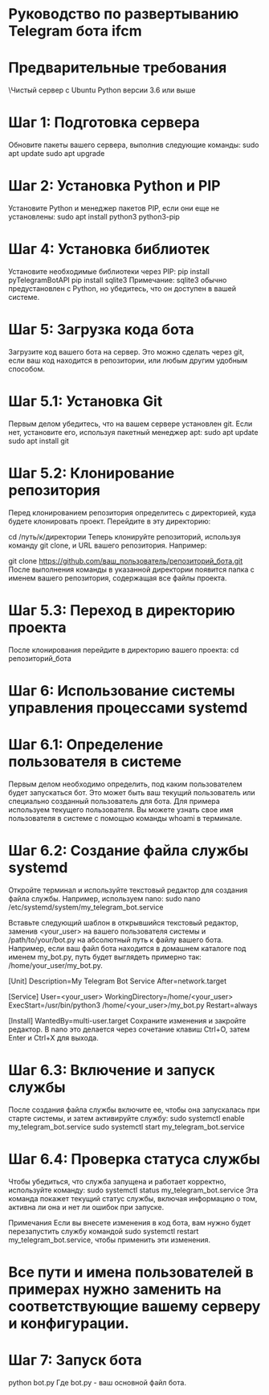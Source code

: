 # Руководство по развертыванию Telegram бота ifcm
# Предварительные требования
\Чистый сервер с Ubuntu
Python версии 3.6 или выше

# Шаг 1: Подготовка сервера
Обновите пакеты вашего сервера, выполнив следующие команды:
sudo apt update
sudo apt upgrade


# Шаг 2: Установка Python и PIP
Установите Python и менеджер пакетов PIP, если они еще не установлены:
sudo apt install python3 python3-pip


# Шаг 4: Установка библиотек
Установите необходимые библиотеки через PIP:
pip install pyTelegramBotAPI
pip install sqlite3
Примечание: sqlite3 обычно предустановлен с Python, но убедитесь, что он доступен в вашей системе.

# Шаг 5: Загрузка кода бота
Загрузите код вашего бота на сервер. Это можно сделать через git, если ваш код находится в репозитории, или любым другим удобным способом.

# Шаг 5.1: Установка Git
Первым делом убедитесь, что на вашем сервере установлен git. Если нет, установите его, используя пакетный менеджер apt:
sudo apt update
sudo apt install git


# Шаг 5.2: Клонирование репозитория
Перед клонированием репозитория определитесь с директорией, куда будете клонировать проект. Перейдите в эту директорию:

cd /путь/к/директории
Теперь клонируйте репозиторий, используя команду git clone, и URL вашего репозитория. Например:

git clone https://github.com/ваш_пользователь/репозиторий_бота.git
После выполнения команды в указанной директории появится папка с именем вашего репозитория, содержащая все файлы проекта.

# Шаг 5.3: Переход в директорию проекта
После клонирования перейдите в директорию вашего проекта:
cd репозиторий_бота

# Шаг 6: Использование системы управления процессами systemd
# Шаг 6.1: Определение пользователя в системе
Первым делом необходимо определить, под каким пользователем будет запускаться бот. Это может быть ваш текущий пользователь или специально созданный пользователь для бота. Для примера используем текущего пользователя. Вы можете узнать свое имя пользователя в системе с помощью команды whoami в терминале.

# Шаг 6.2: Создание файла службы systemd
Откройте терминал и используйте текстовый редактор для создания файла службы. Например, используем nano:
sudo nano /etc/systemd/system/my_telegram_bot.service

Вставьте следующий шаблон в открывшийся текстовый редактор, заменив <your_user> на вашего пользователя системы и /path/to/your/bot.py на абсолютный путь к файлу вашего бота. Например, если ваш файл бота находится в домашнем каталоге под именем my_bot.py, путь будет выглядеть примерно так: /home/your_user/my_bot.py.

[Unit]
Description=My Telegram Bot Service
After=network.target

[Service]
User=<your_user>
WorkingDirectory=/home/<your_user>
ExecStart=/usr/bin/python3 /home/<your_user>/my_bot.py
Restart=always

[Install]
WantedBy=multi-user.target
Сохраните изменения и закройте редактор. В nano это делается через сочетание клавиш Ctrl+O, затем Enter и Ctrl+X для выхода.

# Шаг 6.3: Включение и запуск службы
После создания файла службы включите ее, чтобы она запускалась при старте системы, и затем активируйте службу:
sudo systemctl enable my_telegram_bot.service
sudo systemctl start my_telegram_bot.service

# Шаг 6.4: Проверка статуса службы
Чтобы убедиться, что служба запущена и работает корректно, используйте команду:
sudo systemctl status my_telegram_bot.service
Эта команда покажет текущий статус службы, включая информацию о том, активна ли она и нет ли ошибок при запуске.

Примечания
Если вы внесете изменения в код бота, вам нужно будет перезапустить службу командой sudo systemctl restart my_telegram_bot.service, чтобы применить эти изменения.

# Все пути и имена пользователей в примерах нужно заменить на соответствующие вашему серверу и конфигурации.

# Шаг 7: Запуск бота

python bot.py
Где bot.py - ваш основной файл бота.
